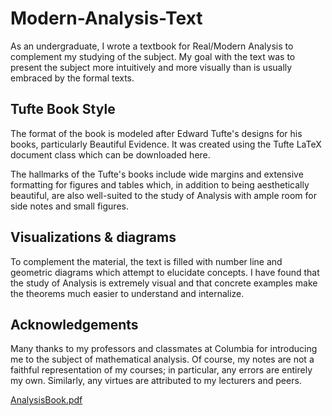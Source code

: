 # Modern-Analysis-Text
As an undergraduate, I wrote a textbook for Real/Modern Analysis to complement my studying of the subject.  My goal with the text was to present the subject more intuitively and more visually than is usually embraced by the formal texts.


## Tufte Book Style
The format of the book is modeled after Edward Tufte's designs for his books, particularly Beautiful Evidence.  It was created using the Tufte LaTeX document class which can be downloaded here. 

The hallmarks of the Tufte's books include wide margins and extensive formatting for figures and tables which, in addition to being aesthetically beautiful, are also well-suited to the study of Analysis with ample room for side notes and small figures.

## Visualizations & diagrams
To complement the material, the text is filled with number line and geometric diagrams which attempt to elucidate concepts.  I have found that the study of Analysis is extremely visual and that concrete examples make the theorems much easier to understand and internalize.  

## Acknowledgements
Many thanks to my professors and classmates at Columbia for introducing me to the subject of mathematical analysis. Of course, my notes are not a faithful representation of my courses; in particular, any errors are entirely my own.  Similarly, any virtues are attributed to my lecturers and peers.

[AnalysisBook.pdf](https://github.com/user-attachments/files/17686074/AnalysisBook.pdf)
